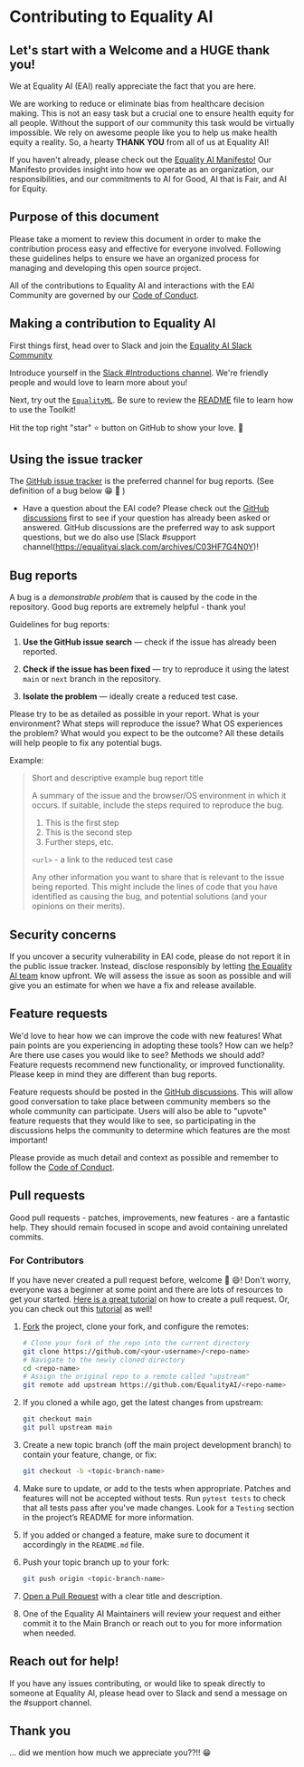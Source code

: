 # Contributing to Equality AI

## Let's start with a Welcome and a HUGE thank you!

We at Equality AI (EAI) really appreciate the fact that you are here. 

We are working to reduce or eliminate bias from healthcare decision making. This is not an easy task but a crucial one to ensure health equity for all people. Without the support of our community this task would be virtually impossible. We rely on awesome people like you to help us make health equity a reality. So, a hearty **THANK YOU** from all of us at Equality AI! 

If you haven't already, please check out the [Equality AI Manifesto!](https://github.com/EqualityAI/EqualityML/blob/main/MANIFESTO.md) Our Manifesto provides insight into how we operate as an organization, our responsibilities, and our commitments to AI for Good, AI that is Fair, and AI for Equity.


## Purpose of this document

Please take a moment to review this document in order to make the contribution process easy and effective for everyone involved.
Following these guidelines helps to ensure we have an organized process for managing and developing this open source project.


All of the contributions to Equality AI and interactions with the EAI Community are governed by our [Code of Conduct](https://github.com/EqualityAI/EqualityML/blob/main/CODE_OF_CONDUCT.md). 


## Making a contribution to Equality AI
First things first, head over to Slack and join the [Equality AI Slack Community](https://join.slack.com/t/equalityai/shared_invite/zt-1claqpebo-MnGnGoqCM9Do~40HqbSaww)

Introduce yourself in the [Slack #Introductions channel](https://equalityai.slack.com/archives/C03HF77775W). We're friendly people and would love to learn more about you!

Next, try out the [`EqualityML`](https://github.com/EqualityAI/EqualityML). Be sure to review the [README](https://github.com/EqualityAI/EqualityML/blob/main/README.md) file to learn how to use the Toolkit!

Hit the top right "star" :star: button on GitHub to show your love.
:green_heart: 



## Using the issue tracker


The [GitHub issue tracker](https://github.com/EqualityAI/EqualityML/issues) is the preferred channel for bug reports. (See definition of a bug below :grin: :lady_beetle: )

* Have a question about the EAI code? Please check out the [GitHub discussions](https://github.com/EqualityAI/EqualityML/discussions)  first to see if your question has already been asked or answered.  GitHub discussions are the preferred way to ask support questions, but we do also use [Slack #support channel(https://equalityai.slack.com/archives/C03HF7G4N0Y)! 


## Bug reports

A bug is a _demonstrable problem_ that is caused by the code in the repository.
Good bug reports are extremely helpful - thank you!

Guidelines for bug reports:

1. **Use the GitHub issue search** &mdash; check if the issue has already been
   reported.

2. **Check if the issue has been fixed** &mdash; try to reproduce it using the
   latest `main` or `next` branch in the repository.

3. **Isolate the problem** &mdash; ideally create a reduced test case.

Please try to be as detailed as possible in your report. What is
your environment? What steps will reproduce the issue? What OS experiences the
problem? What would you expect to be the outcome? All these details will help
people to fix any potential bugs.

Example:

> Short and descriptive example bug report title
>
> A summary of the issue and the browser/OS environment in which it occurs. If
> suitable, include the steps required to reproduce the bug.
>
> 1. This is the first step
> 2. This is the second step
> 3. Further steps, etc.
>
> `<url>` - a link to the reduced test case
>
> Any other information you want to share that is relevant to the issue being
> reported. This might include the lines of code that you have identified as
> causing the bug, and potential solutions (and your opinions on their
> merits).

## Security concerns 
If you uncover a security vulnerability in EAI code, please do not report it in the public issue tracker. Instead, disclose responsibly by letting [the Equality AI team](mailto:support@equalityai.com?subject=Security) know upfront. We will assess the issue as soon as possible and will give you an estimate for when we have a fix and release available.

## Feature requests

We'd love to hear how we can improve the code with new features! What pain points are you experiencing in adopting these tools? How can we help? Are there use cases you would like to see? Methods we should add? Feature requests recommend new functionality, or improved functionality. Please keep in mind they are different than bug reports. 

Feature requests should be posted in the [GitHub discussions](https://github.com/EqualityAI/ResponsibleMLOpsToolkit/discussions). This will allow good conversation to take place between community members so the whole community can participate. Users will also be able to "upvote" feature requests that they would like to see, so participating in the discussions helps the community to determine which features are the most important!

Please provide as much detail and context as possible and remember to follow the [Code of Conduct](https://github.com/EqualityAI/ResponsibleMLOpsToolkit/blob/main/CODE_OF_CONDUCT.md).

## Pull requests

Good pull requests - patches, improvements, new features - are a fantastic
help. They should remain focused in scope and avoid containing unrelated
commits.

### For Contributors

If you have never created a pull request before, welcome :tada: :smile:! Don't worry, everyone was a beginner at some point and there are lots of resources to get your started. [Here is a great tutorial](https://egghead.io/series/how-to-contribute-to-an-open-source-project-on-github) on how to create a pull request. Or, you can check out this [tutorial](http://www.firsttimersonly.com/) as well! 

1. [Fork](http://help.github.com/fork-a-repo/) the project, clone your fork,
   and configure the remotes:

   ```bash
   # Clone your fork of the repo into the current directory
   git clone https://github.com/<your-username>/<repo-name>
   # Navigate to the newly cloned directory
   cd <repo-name>
   # Assign the original repo to a remote called "upstream"
   git remote add upstream https://github.com/EqualityAI/<repo-name>
   ```

2. If you cloned a while ago, get the latest changes from upstream:

   ```bash
   git checkout main
   git pull upstream main
   ```

3. Create a new topic branch (off the main project development branch) to
   contain your feature, change, or fix:

   ```bash
   git checkout -b <topic-branch-name>
   ```

4. Make sure to update, or add to the tests when appropriate. Patches and
   features will not be accepted without tests. Run `pytest tests` to check that
   all tests pass after you've made changes. Look for a `Testing` section in
   the project’s README for more information.

5. If you added or changed a feature, make sure to document it accordingly in
   the `README.md` file.

6. Push your topic branch up to your fork:

   ```bash
   git push origin <topic-branch-name>
   ```

7. [Open a Pull Request](https://help.github.com/articles/using-pull-requests/)
    with a clear title and description.

8. One of the Equality AI Maintainers will review your request and either commit it to the Main Branch or reach out to you for more information when needed. 

## Reach out for help!
If you have any issues contributing, or would like to speak directly to someone at Equality AI, please head over to Slack and send a message on the #support channel.

## Thank you
... did we mention how much we appreciate you??!! :grin: 



